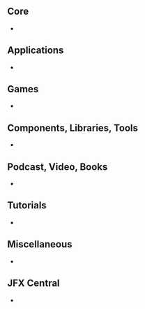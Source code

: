 ## Core

* 

## Applications

* 

## Games

* 

## Components, Libraries, Tools

*

## Podcast, Video, Books

*

## Tutorials

*

## Miscellaneous

*

## JFX Central

* 
